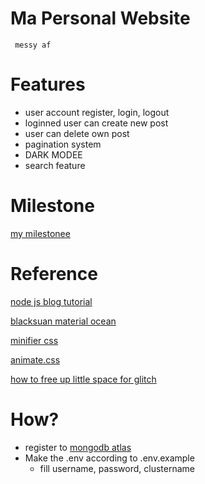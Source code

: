 # Ma Personal Website

     messy af

# Features
- user account register, login, logout
- loginned user can create new post
- user can delete own post
- pagination system
- DARK MODEE
- search feature

# Milestone
[my milestonee](https://github.com/EriecTanijaya/personal-website/blob/master/todo.md)

# Reference

[node js blog tutorial](https://vegibit.com/node-js-blog-tutorial/)

[blacksuan material ocean](https://blacksuan19.me/material-ocean)

[minifier css](https://cssminifier.com/)

[animate.css](https://github.com/daneden/animate.css)

[how to free up little space for glitch](https://support.glitch.com/t/running-out-of-disk-space/3009)

# How?
- register to [mongodb atlas](https://www.mongodb.com/cloud/atlas)
- Make the .env according to .env.example
  - fill username, password, clustername



